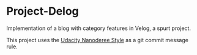 # Project-Delog
Implementation of a blog with category features in Velog, a spurt project.

This project uses the [Udacity Nanoderee Style](https://udacity.github.io/git-styleguide/) as a git commit message rule.
